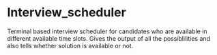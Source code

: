 # Interview_scheduler
Terminal based interview scheduler for candidates who are available in different available time slots. Gives the output of all the possiblilities and also tells whether solution is available or not.
